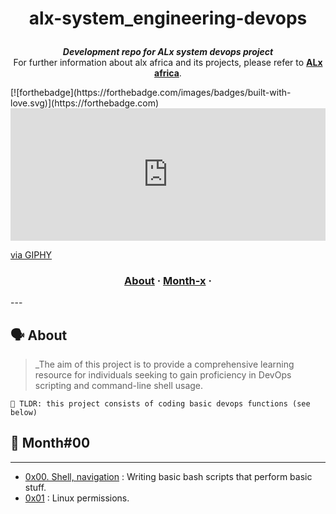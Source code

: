 <h1 align="center">
	
alx-system_engineering-devops

</h1>

<p align="center">
	<b><i>Development repo for ALx system devops project</i></b><br>
	For further information about alx africa and its projects, please refer to <a href="https://www.alxafrica.com/"><b>ALx africa</b></a>.
</p>
[![forthebadge](https://forthebadge.com/images/badges/built-with-love.svg)](https://forthebadge.com)

<div style="width:100%;height:0;padding-bottom:42%;position:relative;"><iframe src="https://giphy.com/embed/zXmbOaTpbY6mA" width="100%" height="100%" style="position:absolute" frameBorder="0" class="giphy-embed" allowFullScreen></iframe></div><p><a href="https://giphy.com/gifs/technoir-movie-film-cinemagraph-zXmbOaTpbY6mA">via GIPHY</a></p>

<h3 align="center">
	<a href="#%EF%B8%8F-about">About</a>
	<span> · </span>
	<a href="#-index">Month-x</a>
	<span> · </span>
</h3>
---

## 🗣️ About

> _The aim of this project is to provide a comprehensive learning resource for individuals seeking to gain proficiency in DevOps scripting and command-line shell usage. 

	🚀 TLDR: this project consists of coding basic devops functions (see below)

## 📑 Month#00

---

* [0x00. Shell, navigation](./0x00-shell_basics) : Writing basic bash scripts that perform basic stuff.
* [0x01](./0x01-shell_permissions) : Linux permissions.
